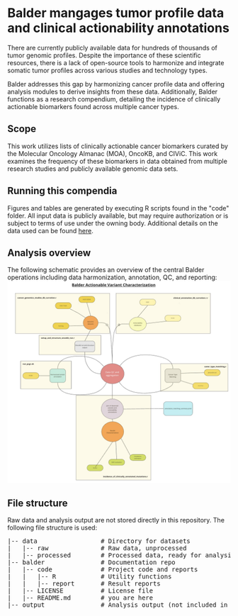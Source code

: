 # Balder mangages tumor profile data and clinical actionability annotations
There are currently publicly available data for hundreds of thousands of tumor genomic profiles. Despite the importance of these scientific resources, there is a lack of open-source tools to harmonize and integrate somatic tumor profiles across various studies and technology types.

Balder addresses this gap by harmonizing cancer profile data and offering analysis modules to derive insights from these data. Additionally, Balder functions as a research compendium, detailing the incidence of clinically actionable biomarkers found across multiple cancer types.

## Scope 
This work utilizes lists of clinically actionable cancer biomarkers curated by the Molecular Oncology Almanac (MOA), OncoKB, and CIViC. This work examines the frequency of these biomarkers in data obtained from multiple research studies and publicly available genomic data sets.

## Running this compendia 
Figures and tables are generated by executing R scripts found in the "code" folder. All input data is publicly available, but may require authorization or is subject to terms of use under the owning body. Additional details on the data used can be found
[here](code/reports/balder_raw_data_sources.pdf).

## Analysis overview 
The following schematic provides an overview of the central Balder operations including data harmonization, annotation, QC, and reporting:
<img src="code/reports/Balder_workflow.jpg">


## File structure
Raw data and analysis output are not stored directly in this repository. The following file structure is used: 

<pre>
|-- data                 # Directory for datasets
|   |-- raw              # Raw data, unprocessed
|   |-- processed        # Processed data, ready for analysis
|-- balder               # Documentation repo
|   |-- code             # Project code and reports
|   |   |-- R            # Utility functions
|   |   |-- report       # Result reports
|   |-- LICENSE          # License file
|   |-- README.md        # you are here
|-- output               # Analysis output (not included in git repo)
<pre>

